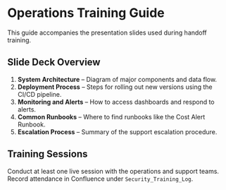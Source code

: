 # Operations Training Guide

This guide accompanies the presentation slides used during handoff training.

## Slide Deck Overview

1. **System Architecture** – Diagram of major components and data flow.
2. **Deployment Process** – Steps for rolling out new versions using the CI/CD pipeline.
3. **Monitoring and Alerts** – How to access dashboards and respond to alerts.
4. **Common Runbooks** – Where to find runbooks like the Cost Alert Runbook.
5. **Escalation Process** – Summary of the support escalation procedure.

## Training Sessions

Conduct at least one live session with the operations and support teams. Record attendance in Confluence under `Security_Training_Log`.
